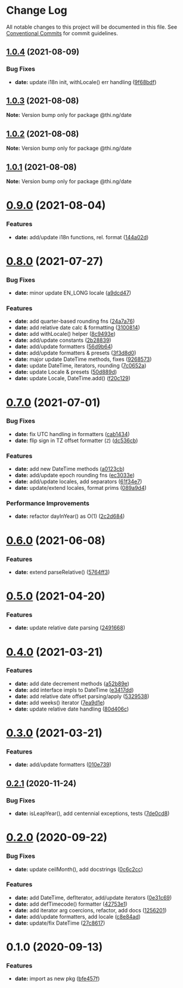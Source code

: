 # Change Log

All notable changes to this project will be documented in this file.
See [Conventional Commits](https://conventionalcommits.org) for commit guidelines.

## [1.0.4](https://github.com/thi-ng/umbrella/compare/@thi.ng/date@1.0.3...@thi.ng/date@1.0.4) (2021-08-09)


### Bug Fixes

* **date:** update i18n init, withLocale() err handling ([9f68bdf](https://github.com/thi-ng/umbrella/commit/9f68bdf3048b109c16750abec0c1af2de307970d))





## [1.0.3](https://github.com/thi-ng/umbrella/compare/@thi.ng/date@1.0.2...@thi.ng/date@1.0.3) (2021-08-08)

**Note:** Version bump only for package @thi.ng/date





## [1.0.2](https://github.com/thi-ng/umbrella/compare/@thi.ng/date@1.0.1...@thi.ng/date@1.0.2) (2021-08-08)

**Note:** Version bump only for package @thi.ng/date





## [1.0.1](https://github.com/thi-ng/umbrella/compare/@thi.ng/date@0.9.0...@thi.ng/date@1.0.1) (2021-08-08)

**Note:** Version bump only for package @thi.ng/date





# [0.9.0](https://github.com/thi-ng/umbrella/compare/@thi.ng/date@0.8.0...@thi.ng/date@0.9.0) (2021-08-04)


### Features

* **date:** add/update i18n functions, rel. format ([144a02d](https://github.com/thi-ng/umbrella/commit/144a02d960e0de3ec10bddf97cd069e39ad1f41d))





# [0.8.0](https://github.com/thi-ng/umbrella/compare/@thi.ng/date@0.7.0...@thi.ng/date@0.8.0) (2021-07-27)


### Bug Fixes

* **date:** minor update EN_LONG locale ([a9dcd47](https://github.com/thi-ng/umbrella/commit/a9dcd47c5932842f2cfe76e3de7d424f87630921))


### Features

* **date:** add quarter-based rounding fns ([24a7a76](https://github.com/thi-ng/umbrella/commit/24a7a76898a6ff8b212eef117aa94b4759144e84))
* **date:** add relative date calc & formatting ([3100814](https://github.com/thi-ng/umbrella/commit/3100814280a917ccc1a85ab7a170e0b8e5fb0bd4))
* **date:** add withLocale() helper ([8c9493e](https://github.com/thi-ng/umbrella/commit/8c9493edf5a870e5f45efdac160aea4eac9d63fe))
* **date:** add/update constants ([2b28839](https://github.com/thi-ng/umbrella/commit/2b288397a8a27d6a6596568522949fd443752d43))
* **date:** add/update formatters ([56d9b64](https://github.com/thi-ng/umbrella/commit/56d9b64ca735b109469da27f66e7b0dde4ce5e41))
* **date:** add/update formatters & presets ([3f3d8d0](https://github.com/thi-ng/umbrella/commit/3f3d8d07ea154e08194017536e73a0a6263c18cf))
* **date:** major update DateTime methods, fixes ([9268573](https://github.com/thi-ng/umbrella/commit/92685738ff3dd4cb6ec7df7e9630aea6e2ec4511))
* **date:** update DateTime, iterators, rounding ([7c0652a](https://github.com/thi-ng/umbrella/commit/7c0652a7a61e3f3faf92cc3421184b446d3fc0b1))
* **date:** update Locale & presets ([50d889d](https://github.com/thi-ng/umbrella/commit/50d889d14646c93b5678b1c378d55f8b80f4979e))
* **date:** update Locale, DateTime.add() ([f20c129](https://github.com/thi-ng/umbrella/commit/f20c1292972f84de10e88a4ac4429b7b87251d8d))





# [0.7.0](https://github.com/thi-ng/umbrella/compare/@thi.ng/date@0.6.0...@thi.ng/date@0.7.0) (2021-07-01)


### Bug Fixes

* **date:** fix UTC handling in formatters ([cab1434](https://github.com/thi-ng/umbrella/commit/cab143429933b1575ec7194251dc5d5a909a4ca7))
* **date:** flip sign in TZ offset formatter (`Z`) ([dc536cb](https://github.com/thi-ng/umbrella/commit/dc536cbc72512789d0c106831add830236c8fee0))


### Features

* **date:** add new DateTime methods ([a0123cb](https://github.com/thi-ng/umbrella/commit/a0123cbfd0d553fc34a8f40c0289fcf66bfa2ded))
* **date:** add/update epoch rounding fns ([ec3033e](https://github.com/thi-ng/umbrella/commit/ec3033e785428087789803770fd598551f1c5b02))
* **date:** add/update locales, add separators ([61f34e7](https://github.com/thi-ng/umbrella/commit/61f34e74bbd55fe21e66d730e17a9cfd548989b4))
* **date:** update/extend locales, format prims ([089a9d4](https://github.com/thi-ng/umbrella/commit/089a9d40224ff007392daefbf111191deeb72c7c))


### Performance Improvements

* **date:** refactor dayInYear() as O(1) ([2c2d684](https://github.com/thi-ng/umbrella/commit/2c2d6846f3360c28312712dda358b457151e58e2))





# [0.6.0](https://github.com/thi-ng/umbrella/compare/@thi.ng/date@0.5.0...@thi.ng/date@0.6.0) (2021-06-08)


### Features

* **date:** extend parseRelative() ([5764ff3](https://github.com/thi-ng/umbrella/commit/5764ff36b07a5e6565f747a40eb9825b4836bd82))





# [0.5.0](https://github.com/thi-ng/umbrella/compare/@thi.ng/date@0.4.0...@thi.ng/date@0.5.0) (2021-04-20)


### Features

* **date:** update relative date parsing ([2491668](https://github.com/thi-ng/umbrella/commit/2491668d877d837f3d5101de4730441db3cdbb1b))





# [0.4.0](https://github.com/thi-ng/umbrella/compare/@thi.ng/date@0.3.0...@thi.ng/date@0.4.0) (2021-03-21)


### Features

* **date:** add date decrement methods ([a52b89e](https://github.com/thi-ng/umbrella/commit/a52b89e717a64c78f4c9749fcba9f73e92476096))
* **date:** add interface impls to DateTime ([e3417dd](https://github.com/thi-ng/umbrella/commit/e3417dd4c01b547a9831ada3af90fbb727e4b369))
* **date:** add relative date offset parsing/apply ([5329538](https://github.com/thi-ng/umbrella/commit/53295382d1e9ac2f5d09ead9e223c49cd83cf203))
* **date:** add weeks() iterator ([7ea9d1e](https://github.com/thi-ng/umbrella/commit/7ea9d1e66b9f20c1f54cd2610ef83f8e7a7a9470))
* **date:** update relative date handling ([80d406c](https://github.com/thi-ng/umbrella/commit/80d406c09c02a3ebdd0a3e329841db30d47fc3a8))





# [0.3.0](https://github.com/thi-ng/umbrella/compare/@thi.ng/date@0.2.11...@thi.ng/date@0.3.0) (2021-03-21)


### Features

* **date:** add/update formatters ([010e739](https://github.com/thi-ng/umbrella/commit/010e739f790209af67b5087a49aa390547b0fce1))





## [0.2.1](https://github.com/thi-ng/umbrella/compare/@thi.ng/date@0.2.0...@thi.ng/date@0.2.1) (2020-11-24)


### Bug Fixes

* **date:** isLeapYear(), add centennial exceptions, tests ([7de0cd8](https://github.com/thi-ng/umbrella/commit/7de0cd873977556c8252c3746e742b5d2357bf5d))





# [0.2.0](https://github.com/thi-ng/umbrella/compare/@thi.ng/date@0.1.0...@thi.ng/date@0.2.0) (2020-09-22)


### Bug Fixes

* **date:** update ceilMonth(), add docstrings ([0c6c2cc](https://github.com/thi-ng/umbrella/commit/0c6c2cc8d75c7f89be14acec098c865d5b518f20))


### Features

* **date:** add DateTime, defIterator, add/update iterators ([0e31c69](https://github.com/thi-ng/umbrella/commit/0e31c69942c2b88df9239a13051f158efe7fc38c))
* **date:** add defTimecode() formatter ([42753e1](https://github.com/thi-ng/umbrella/commit/42753e1e53e1c4af02928e6a6158f4e3be4f2e3a))
* **date:** add iterator arg coercions, refactor, add docs ([1256201](https://github.com/thi-ng/umbrella/commit/1256201c20e4cd01e4f7e0a1d2fbc9a163a96ac4))
* **date:** add/update formatters, add locale ([c8e84ad](https://github.com/thi-ng/umbrella/commit/c8e84ad2f2d7cfaa94684fd3873d55714eab88e7))
* **date:** update/fix DateTime ([27c8617](https://github.com/thi-ng/umbrella/commit/27c8617be90153abea3098ef4120e348fac4934b))





# 0.1.0 (2020-09-13)


### Features

* **date:** import as new pkg ([bfe457f](https://github.com/thi-ng/umbrella/commit/bfe457ffeb0c8ba1adc470d8ca0d9667863676f6))
